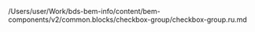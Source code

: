 /Users/user/Work/bds-bem-info/content/bem-components/v2/common.blocks/checkbox-group/checkbox-group.ru.md
